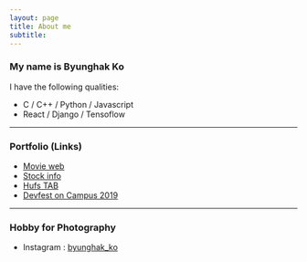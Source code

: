 ```yaml
---
layout: page
title: About me
subtitle: 
---
```


### My name is Byunghak Ko  
I have the following qualities:
- C / C++ / Python / Javascript
- React / Django / Tensoflow  
---

### Portfolio (Links)

- [Movie web](https://github.com/bengHak/react_movie)
- [Stock info](https://store.whale.naver.com/detail/onfnhemhancngkbgdffipihfgdlodfck)
- [Hufs TAB](https://github.com/bengHak/tab_hufs)
- [Devfest on Campus 2019](http://devfest2019.herokuapp.com/)
---

### Hobby for Photography
- Instagram : [byunghak_ko](https://www.instagram.com/byunghak_ko/)
